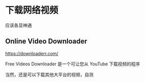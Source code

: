 # 下载网络视频

应该各显神通

## Online Video Downloader

https://downloaderr.com/

Free Videos Downloader 是一个可让您从 YouTube 下载视频的程序

当然，还是可以下载其他大平台的视频，自测